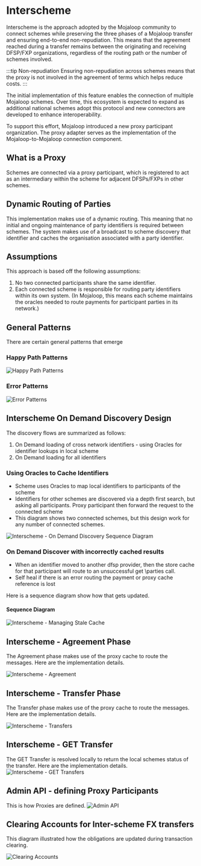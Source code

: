 # Interscheme

Interscheme is the approach adopted by the Mojaloop community to connect schemes while preserving the three phases of a Mojaloop transfer and ensuring end-to-end non-repudiation. This means that the agreement reached during a transfer remains between the originating and receiving DFSP/FXP organizations, regardless of the routing path or the number of schemes involved.


:::tip Non-repudiation 
Ensuring non-repudiation across schemes means that the proxy is not involved in the agreement of terms which helps reduce costs.
::: 

The initial implementation of this feature enables the connection of multiple Mojaloop schemes. Over time, this ecosystem is expected to expand as additional national schemes adopt this protocol and new connectors are developed to enhance interoperability.

To support this effort, Mojaloop introduced a new proxy participant organization. The proxy adapter serves as the implementation of the Mojaloop-to-Mojaloop connection component.

## What is a Proxy
Schemes are connected via a proxy participant, which is registered to act as an intermediary within the scheme for adjacent DFSPs/FXPs in other schemes.

## Dynamic Routing of Parties
This implementation makes use of a dynamic routing. This meaning that no initial and ongoing maintenance of party identifiers is required between schemes. The system makes use of a broadcast to scheme discovery that identifier and caches the organisation associated with a party identifier.

## Assumptions
This approach is based off the following assumptions:
1. No two connected participants share the same identifier.
1. Each connected scheme is responsible for routing party identifiers within its own system. (In Mojaloop, this means each scheme maintains the oracles needed to route payments for participant parties in its network.)

## General Patterns
There are certain general patterns that emerge
### Happy Path Patterns
![Happy Path Patterns](./Interscheme/Interscheme-Happypath.svg)

### Error Patterns
![Error Patterns](./Interscheme/Interscheme-ErrorCases.svg)

## Interscheme On Demand Discovery Design
The discovery flows are summarized as follows:
1. On Demand loading of cross network identifiers - using Oracles for identifier lookups in local scheme
2. On Demand loading for all identifiers

### Using Oracles to Cache Identifiers
- Scheme uses Oracles to map local identifiers to participants of the scheme
- Identifiers for other schemes are discovered via a depth first search, but asking all participants. Proxy participant then forward the request to the connected scheme
- This diagram shows two connected schemes, but this design work for any number of connected schemes.

![Interscheme - On Demand Discovery Sequence Diagram](./Interscheme/Interscheme-OnDemandDiscovery.svg)


### On Demand Discover with incorrectly cached results
- When an identifier moved to another dfsp provider, then the store cache for that participant will route to an unsuccessful get \parties call.
- Self heal if there is an error routing the payment or proxy cache reference is lost

Here is a sequence diagram show how that gets updated.
#### Sequence Diagram
![Interscheme - Managing Stale Cache](./Interscheme/Interscheme-StalePartyIdentifierCache.svg)

## Interscheme - Agreement Phase
The Agreement phase makes use of the proxy cache to route the messages.
Here are the implementation details.

![Interscheme - Agreement](./Interscheme/Interscheme-Agreement.svg)

## Interscheme - Transfer Phase
The Transfer phase makes use of the proxy cache to route the messages.
Here are the implementation details.

![Interscheme - Transfers](./Interscheme/Interscheme-Transfer.svg)

## Interscheme - GET Transfer 
The GET Transfer is resolved locally to return the local schemes status of the transfer.
Here are the implementation details.
![Interscheme - GET Transfers](./Interscheme/Interscheme-GETTransfer.svg)

## Admin API - defining Proxy Participants
This is how Proxies are defined.
![Admin API](./Interscheme/SettingUpProxys.svg)

## Clearing Accounts for Inter-scheme FX transfers
This diagram illustrated how the obligations are updated during transaction clearing.

![Clearing Accounts](./Interscheme/InterschemeAccounts-Clearing.png)

